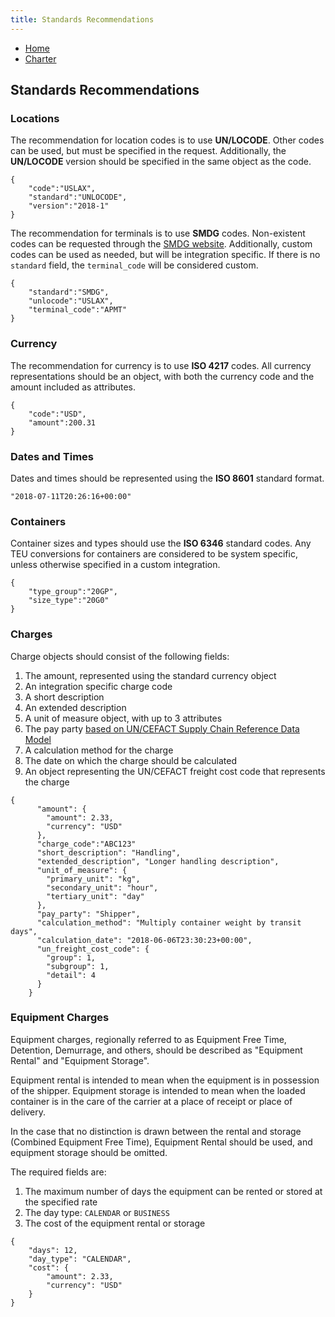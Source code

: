 ```yaml
---
title: Standards Recommendations
---
```


- [Home](index.md)
- [Charter](charter.md)

## Standards Recommendations

### Locations

The recommendation for location codes is to use **UN/LOCODE**. Other codes can be used, but must be specified in the request. Additionally, the **UN/LOCODE** version should be specified in the same object as the code.

```
{
    "code":"USLAX",
    "standard":"UNLOCODE",
    "version":"2018-1"
}
```

The recommendation for terminals is to use **SMDG** codes. Non-existent codes can be requested through the [SMDG website](http://www.smdg.org/smdg-code-lists/). Additionally, custom codes can be used as needed, but will be integration specific. If there is no `standard` field, the `terminal_code` will be considered custom.

```
{
    "standard":"SMDG",
    "unlocode":"USLAX",
    "terminal_code":"APMT"
}
```

### Currency

The recommendation for currency is to use **ISO 4217** codes. All currency representations should be an object, with both the currency code and the amount included as attributes.

```
{
    "code":"USD",
    "amount":200.31
}
```

### Dates and Times

Dates and times should be represented using the **ISO 8601** standard format.

```
"2018-07-11T20:26:16+00:00"
```

### Containers

Container sizes and types should use the **ISO 6346** standard codes. Any TEU conversions for containers are considered to be system specific, unless otherwise specified in a custom integration.

```
{
    "type_group":"20GP",
    "size_type":"20G0"
}
```

### Charges

Charge objects should consist of the following fields:
1. The amount, represented using the standard currency object
2. An integration specific charge code
3. A short description
4. An extended description
5. A unit of measure object, with up to 3 attributes
6. The pay party [based on UN/CEFACT Supply Chain Reference Data Model](http://www.unece.org/fileadmin/DAM/uncefact/RSM/RSM_SCRDM_v1.0.0.2.pdf)
7. A calculation method for the charge
8. The date on which the charge should be calculated
9. An object representing the UN/CEFACT freight cost code that represents the charge

```
{
      "amount": {
        "amount": 2.33,
        "currency": "USD"
      },
      "charge_code":"ABC123"
      "short_description": "Handling",
      "extended_description", "Longer handling description",
      "unit_of_measure": {
        "primary_unit": "kg",
        "secondary_unit": "hour",
        "tertiary_unit": "day"
      },
      "pay_party": "Shipper",
      "calculation_method": "Multiply container weight by transit days",
      "calculation_date": "2018-06-06T23:30:23+00:00",
      "un_freight_cost_code": {
        "group": 1,
        "subgroup": 1,
        "detail": 4
      }
    }
 ```

### Equipment Charges


Equipment charges, regionally referred to as Equipment Free Time, Detention, Demurrage, and others, should be described as "Equipment Rental" and "Equipment Storage".

Equipment rental is intended to mean when the equipment is in possession of the shipper.
Equipment storage is intended to mean when the loaded container is in the care of the carrier at a place of receipt or place of delivery.

In the case that no distinction is drawn between the rental and storage (Combined Equipment Free Time), Equipment Rental should be used, and equipment storage should be omitted.

The required fields are:
1. The maximum number of days the equipment can be rented or stored at the specified rate
2. The day type: `CALENDAR` or `BUSINESS`
3. The cost of the equipment rental or storage

```
{
    "days": 12,
    "day_type": "CALENDAR",
    "cost": {
        "amount": 2.33,
        "currency": "USD"
    }
}
```
